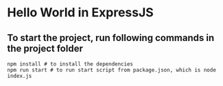 # Hello World in ExpressJS

## To start the project, run following commands in the project folder

```shell
npm install # to install the dependencies
npm run start # to run start script from package.json, which is node index.js
```